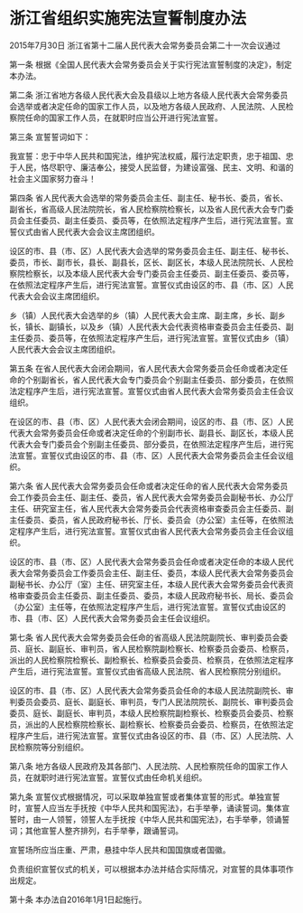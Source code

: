 # 浙江省组织实施宪法宣誓制度办法

2015年7月30日 浙江省第十二届人民代表大会常务委员会第二十一次会议通过



第一条 根据《全国人民代表大会常务委员会关于实行宪法宣誓制度的决定》，制定本办法。

第二条 浙江省地方各级人民代表大会及县级以上地方各级人民代表大会常务委员会选举或者决定任命的国家工作人员，以及地方各级人民政府、人民法院、人民检察院任命的国家工作人员，在就职时应当公开进行宪法宣誓。

第三条 宣誓誓词如下：

我宣誓：忠于中华人民共和国宪法，维护宪法权威，履行法定职责，忠于祖国、忠于人民，恪尽职守、廉洁奉公，接受人民监督，为建设富强、民主、文明、和谐的社会主义国家努力奋斗！

第四条 省人民代表大会选举的常务委员会主任、副主任、秘书长、委员，省长、副省长，省高级人民法院院长，省人民检察院检察长，以及省人民代表大会专门委员会主任委员、副主任委员、委员等，在依照法定程序产生后，进行宪法宣誓。宣誓仪式由省人民代表大会会议主席团组织。

设区的市、县（市、区）人民代表大会选举的常务委员会主任、副主任、秘书长、委员，市长、副市长，县长、副县长，区长、副区长，本级人民法院院长、人民检察院检察长，以及本级人民代表大会专门委员会主任委员、副主任委员、委员等，在依照法定程序产生后，进行宪法宣誓。宣誓仪式由设区的市、县（市、区）人民代表大会会议主席团组织。

乡（镇）人民代表大会选举的乡（镇）人民代表大会主席、副主席，乡长、副乡长，镇长、副镇长，以及乡（镇）人民代表大会代表资格审查委员会主任委员、副主任委员、委员等，在依照法定程序产生后，进行宪法宣誓。宣誓仪式由乡（镇）人民代表大会会议主席团组织。

第五条 在省人民代表大会闭会期间，省人民代表大会常务委员会任命或者决定任命的个别副省长，省人民代表大会专门委员会个别副主任委员、部分委员，在依照法定程序产生后，进行宪法宣誓。宣誓仪式由省人民代表大会常务委员会主任会议组织。

在设区的市、县（市、区）人民代表大会闭会期间，设区的市、县（市、区）人民代表大会常务委员会任命或者决定任命的个别副市长、副县长、副区长，本级人民代表大会专门委员会个别副主任委员、部分委员，在依照法定程序产生后，进行宪法宣誓。宣誓仪式由设区的市、县（市、区）人民代表大会常务委员会主任会议组织。

第六条 省人民代表大会常务委员会任命或者决定任命的省人民代表大会常务委员会工作委员会主任、副主任、委员，省人民代表大会常务委员会副秘书长、办公厅主任、研究室主任，省人民代表大会常务委员会代表资格审查委员会主任委员、副主任委员、委员，省人民政府秘书长、厅长、委员会（办公室）主任等，在依照法定程序产生后，进行宪法宣誓。宣誓仪式由省人民代表大会常务委员会主任会议组织。

设区的市、县（市、区）人民代表大会常务委员会任命或者决定任命的本级人民代表大会常务委员会工作委员会主任、副主任、委员，本级人民代表大会常务委员会副秘书长、办公厅（室）主任、研究室主任，本级人民代表大会常务委员会代表资格审查委员会主任委员、副主任委员、委员，本级人民政府秘书长、局长、委员会（办公室）主任等，在依照法定程序产生后，进行宪法宣誓。宣誓仪式由设区的市、县（市、区）人民代表大会常务委员会主任会议组织。

第七条 省人民代表大会常务委员会任命的省高级人民法院副院长、审判委员会委员、庭长、副庭长、审判员，省人民检察院副检察长、检察委员会委员、检察员，派出的人民检察院检察长、副检察长、检察委员会委员、检察员，在依照法定程序产生后，进行宪法宣誓。宣誓仪式由省高级人民法院、省人民检察院分别组织。

设区的市、县（市、区）人民代表大会常务委员会任命的本级人民法院副院长、审判委员会委员、庭长、副庭长、审判员，专门人民法院院长、副院长、审判委员会委员、庭长、副庭长、审判员，本级人民检察院副检察长、检察委员会委员、检察员，派出的人民检察院检察长、副检察长、检察委员会委员、检察员，在依照法定程序产生后，进行宪法宣誓。宣誓仪式由各设区的市、县（市、区）人民法院、人民检察院等分别组织。

第八条 地方各级人民政府及其各部门、人民法院、人民检察院任命的国家工作人员，在就职时进行宪法宣誓。宣誓仪式由任命机关组织。

第九条 宣誓仪式根据情况，可以采取单独宣誓或者集体宣誓的形式。单独宣誓时，宣誓人应当左手抚按《中华人民共和国宪法》，右手举拳，诵读誓词。集体宣誓时，由一人领誓，领誓人左手抚按《中华人民共和国宪法》，右手举拳，领诵誓词；其他宣誓人整齐排列，右手举拳，跟诵誓词。

宣誓场所应当庄重、严肃，悬挂中华人民共和国国旗或者国徽。

负责组织宣誓仪式的机关，可以根据本办法并结合实际情况，对宣誓的具体事项作出规定。

第十条 本办法自2016年1月1日起施行。